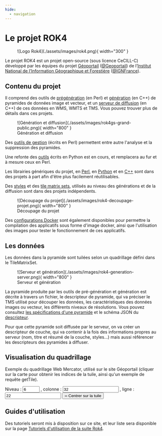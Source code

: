 ```yaml
---
hide:
  - navigation
---
```


# Le projet ROK4

<figure markdown>
  ![Logo Rok4](./assets/images/rok4.png){ width="300" }
</figure>

Le projet ROK4 est un projet open-source (sous licence CeCILL-C) développé par les équipes du projet [Géoportail](https://www.geoportail.gouv.fr) ([@Geoportail](https://twitter.com/Geoportail)) de l’[Institut National de l’Information Géographique et Forestière](https://ign.fr) ([@IGNFrance](https://twitter.com/IGNFrance)).

## Contenu du projet

Il comprend des outils de [prégénération](https://github.com/rok4/pregeneration) (en Perl) et [génération](https://github.com/rok4/generation) (en C++) de pyramides de données image et vecteur, et un [serveur de diffusion](https://github.com/rok4/server) (en C++) de ces données en WMS, WMTS et TMS. Vous pouvez trouver plus de détails dans ces projets. 

<figure markdown>
  ![Génération et diffusion](./assets/images/rok4gs-grand-public.png){ width="800" }
  <figcaption>Génération et diffusion</figcaption>
</figure>

Des [outils de gestion](https://github.com/rok4/tools) (écrits en Perl) permettent entre autre l'analyse et la suppression des pyramides.

Une refonte des [outils](https://github.com/rok4/pytools) écrits en Python est en cours, et remplacera au fur et à mesure ceux en Perl.

Les librairies génériques du projet, en [Perl](https://github.com/rok4/core-perl), en [Python](https://github.com/rok4/core-python) et en [C++](https://github.com/rok4/core-cpp) sont dans des projets à part afin d'être plus facilement réutilisables.

Des [styles](https://github.com/rok4/styles) et des [tile matrix sets](https://github.com/rok4/tilematrixsets), utilisés au niveau des générations et de la diffusion sont dans des projets indépendents.

<figure markdown>
  ![Découpage du projet](./assets/images/rok4-decoupage-projet.png){ width="800" }
  <figcaption>Découpage du projet</figcaption>
</figure>

Des [configurations Docker](https://github.com/rok4/docker) sont également disponibles pour permettre la compilation des applicatifs sous forme d'image docker, ainsi que l'utilisation des images pour tester le fonctionnement de ces applicatifs.

## Les données

Les données dans la pyramide sont tuilées selon un quadrillage défini dans le TileMatrixSet.

<figure markdown>
  ![Serveur et génération](./assets/images/rok4-generation-server.png){ width="800" }
  <figcaption>Serveur et génération</figcaption>
</figure>

La pyramide produite par les outils de pré-génération et génération est décrite à travers un fichier, le descripteur de pyramide, qui va préciser le TMS utilisé pour découper les données, les caractéristiques des données images ou vecteur, les différents niveaux de résolutions. Vous pouvez consultez [les spécifications d'une pyramide](./pyramid.md) et le schéma JSON du [descripteur](./assets/data/pyramid.schema.json).

Pour que cette pyramide soit diffusée par le serveur, on va créer un descripteur de couche, qui va contenir à la fois des informations propres au serveur (nom, titre et résumé de la couche, styles...) mais aussi référencer les descripteurs des pyramides à diffuser.

## Visualisation du quadrillage

Exemple du quadrillage Web Mercator, utilisé sur le site Géoportail (cliquer sur la carte pour obtenir les indices de la tuile, ainsi qu'un exemple de requête getTile).

<div id="map"></div>
<div id="infos1"></div>
<div id="infos2"></div>
<div id="formulaire">
    Niveau : <input type="number" value="6" min="0" max="21" placeholder="Niveau" id="level">
    , colonne : <input type="number" value="32" min="0" placeholder="Colonne" id="col">
    , ligne : <input type="number" value="22" min="0" placeholder="Ligne" id="row">
    <button type="button" onclick="go_to_tile()">&rsaquo;&rsaquo; Centrer sur la tuile</button>
</div>
<link rel="stylesheet" href="./assets/css/ol.css" />
<link rel="stylesheet" href="https://ignf.github.io/geoportal-extensions/openlayers-latest/dist/GpPluginOpenLayers.css" />
<script src="./assets/js/ol.js"></script>
<script 
    data-key="decouverte,essentiels"
    src="https://ignf.github.io/geoportal-extensions/openlayers-latest/dist/GpPluginOpenLayers.js">
</script>
<script src="./assets/js/tms.js"></script>

## Guides d'utilisation

Des tutoriels seront mis à disposition sur ce site, et leur liste sera disponible sur la page [Tutoriels d'utilisation de la suite Rok4](./tutorials/index.md).
